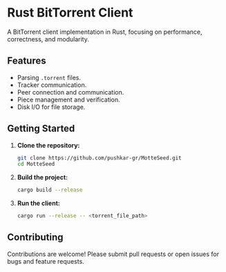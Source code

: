 # Rust BitTorrent Client

A BitTorrent client implementation in Rust, focusing on performance, correctness, and modularity.

## Features

* Parsing `.torrent` files.
* Tracker communication.
* Peer connection and communication.
* Piece management and verification.
* Disk I/O for file storage.

## Getting Started

1.  **Clone the repository:**

    ```bash
    git clone https://github.com/pushkar-gr/MotteSeed.git
    cd MotteSeed
    ```

2.  **Build the project:**

    ```bash
    cargo build --release
    ```

3.  **Run the client:**

    ```bash
    cargo run --release -- <torrent_file_path>
    ```

## Contributing

Contributions are welcome! Please submit pull requests or open issues for bugs and feature requests.
